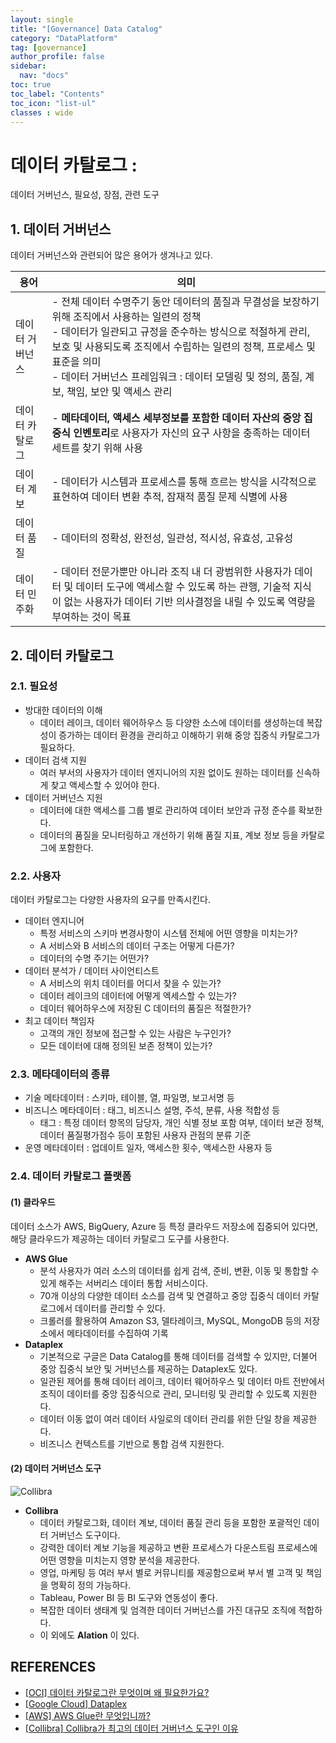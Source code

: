 ```yaml
---
layout: single
title: "[Governance] Data Catalog"
category: "DataPlatform"
tag: [governance]
author_profile: false
sidebar:
  nav: "docs"
toc: true
toc_label: "Contents"
toc_icon: "list-ul"
classes : wide
---
```


# 데이터 카탈로그 : 
데이터 거버넌스, 필요성, 장점, 관련 도구



## 1. 데이터 거버넌스
데이터 거버넌스와 관련되어 많은 용어가 생겨나고 있다.

| 용어            | 의미                                                         |
| --------------- | ------------------------------------------------------------ |
| 데이터 거버넌스 | - 전체 데이터 수명주기 동안 데이터의 품질과 무결성을 보장하기 위해 조직에서 사용하는 일련의 정책<br />- 데이터가 일관되고 규정을 준수하는 방식으로 적절하게 관리, 보호 및 사용되도록 조직에서 수립하는 일련의 정책, 프로세스 및 표준을 의미<br />- 데이터 거버넌스 프레임워크 : 데이터 모델링 및 정의, 품질, 계보, 책임, 보안 및 액세스 관리 |
| 데이터 카탈로그 | - **메타데이터, 액세스 세부정보를 포함한 데이터 자산의 중앙 집중식 인벤토리**로 사용자가 자신의 요구 사항을 충족하는 데이터 세트를 찾기 위해 사용 |
| 데이터 계보     | - 데이터가 시스템과 프로세스를 통해 흐르는 방식을 시각적으로 표현하여 데이터 변환 추적, 잠재적 품질 문제 식별에 사용 |
| 데이터 품질     | - 데이터의 정확성, 완전성, 일관성, 적시성, 유효성, 고유성    |
| 데이터 민주화   | - 데이터 전문가뿐만 아니라 조직 내 더 광범위한 사용자가 데이터 및 데이터 도구에 액세스할 수 있도록 하는 관행, 기술적 지식이 없는 사용자가 데이터 기반 의사결정을 내릴 수 있도록 역량을 부여하는 것이 목표 |

## 2. 데이터 카탈로그

### 2.1. 필요성

- 방대한 데이터의 이해
  - 데이터 레이크, 데이터 웨어하우스 등 다양한 소스에 데이터를 생성하는데 복잡성이 증가하는 데이터 환경을 관리하고 이해하기 위해 중앙 집중식 카탈로그가 필요하다.
- 데이터 검색 지원
  - 여러 부서의 사용자가 데이터 엔지니어의 지원 없이도 원하는 데이터를 신속하게 찾고 액세스할 수 있어야 한다.
- 데이터 거버넌스 지원
  - 데이터에 대한 액세스를 그룹 별로 관리하여 데이터 보안과 규정 준수를 확보한다.
  - 데이터의 품질을 모니터링하고 개선하기 위해 품질 지표, 계보 정보 등을 카탈로그에 포함한다.

### 2.2. 사용자

데이터 카탈로그는 다양한 사용자의 요구를 만족시킨다.

- 데이터 엔지니어
  - 특정 서비스의 스키마 변경사항이 시스템 전체에 어떤 영향을 미치는가?
  - A 서비스와 B 서비스의 데이터 구조는 어떻게 다른가?
  - 데이터의 수명 주기는 어떤가?
- 데이터 분석가 / 데이터 사이언티스트
  - A 서비스의 위치 데이터를 어디서 찾을 수 있는가?
  - 데이터 레이크의 데이터에 어떻게 엑세스할 수 있는가?
  - 데이터 웨어하우스에 저장된 C 데이터의 품질은 적절한가?
- 최고 데이터 책임자
  - 고객의 개인 정보에 접근할 수 있는 사람은 누구인가?
  - 모든 데이터에 대해 정의된 보존 정책이 있는가?

### 2.3. 메타데이터의 종류

- 기술 메타데이터 : 스키마, 테이블, 열, 파일명, 보고서명 등
- 비즈니스 메타데이터 : 태그, 비즈니스 설명, 주석, 분류, 사용 적합성 등
  - 태그 : 특정 데이터 항목의 담당자, 개인 식별 정보 포함 여부, 데이터 보관 정책, 데이터 품질평가점수 등이 포함된 사용자 관점의 분류 기준
- 운영 메타데이터 : 업데이트 일자, 액세스한 횟수, 액세스한 사용자 등

### 2.4. 데이터 카탈로그 플랫폼

#### (1) 클라우드

데이터 소스가 AWS, BigQuery, Azure 등 특정 클라우드 저장소에 집중되어 있다면, 해당 클라우드가 제공하는 데이터 카탈로그 도구를 사용한다.

- **AWS Glue**
  - 분석 사용자가 여러 소스의 데이터를 쉽게 검색, 준비, 변환, 이동 및 통합할 수 있게 해주는 서버리스 데이터 통합 서비스이다.
  - 70개 이상의 다양한 데이터 소스를 검색 및 연결하고 중앙 집중식 데이터 카탈로그에서 데이터를 관리할 수 있다.
  - 크롤러를 활용하여 Amazon S3, 델타레이크, MySQL, MongoDB 등의 저장소에서 메타데이터를 수집하여 기록
- **Dataplex**
  - 기본적으로 구글은 Data Catalog를 통해 데이터를 검색할 수 있지만, 더불어 중앙 집중식 보안 및 거버넌스를 제공하는 Dataplex도 있다.
  - 일관된 제어를 통해 데이터 레이크, 데이터 웨어하우스 및 데이터 마트 전반에서 조직이 데이터를 중앙 집중식으로 관리, 모니터링 및 관리할 수 있도록 지원한다.
  - 데이터 이동 없이 여러 데이터 사일로의 데이터 관리를 위한 단일 창을 제공한다.
  - 비즈니스 컨텍스트를 기반으로 통합 검색 지원한다.

#### (2) 데이터 거버넌스 도구

![Collibra](https://raw.githubusercontent.com/hanalog/hanalog.github.io/gh-pages/images/2023-cloud/cloud-02-01.jpg)

- **Collibra**
  - 데이터 카탈로그화, 데이터 계보, 데이터 품질 관리 등을 포함한 포괄적인 데이터 거버넌스 도구이다.
  - 강력한 데이터 계보 기능을 제공하고 변환 프로세스가 다운스트림 프로세스에 어떤 영향을 미치는지 영향 분석을 제공한다.
  - 영업, 마케팅 등 여러 부서 별로 커뮤니티를 제공함으로써 부서 별 고객 및 책임을 명확히 정의 가능하다.
  - Tableau, Power BI 등 BI 도구와 연동성이 좋다.
  - 복잡한 데이터 생태계 및 엄격한 데이터 거버넌스를 가진 대규모 조직에 적합하다.
  - 이 외에도 **Alation** 이 있다.



## REFERENCES

- [[OCI] 데이터 카탈로그란 무엇이며 왜 필요한가요?](https://www.oracle.com/kr/big-data/data-catalog/what-is-a-data-catalog/)
- [[Google Cloud] Dataplex](https://cloud.google.com/dataplex?hl=ko)
- [[AWS] AWS Glue란 무엇입니까?](https://docs.aws.amazon.com/glue/latest/dg/what-is-glue.html)
- [[Collibra] Collibra가 최고의 데이터 거버넌스 도구인 이유](https://www.datashift.eu/blog/why-collibra-is-the-best-data-governance-tool)
